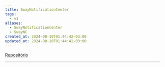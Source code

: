 ```yaml
---
title: SwayNotificationCenter
tags:
  - v1
aliases:
  - SwayNotificationCenter
  - SwayNC
created_at: 2024-08-10T01:44:42-03:00
updated_at: 2024-08-10T01:44:42-03:00
---
```


 [Repositório](https://github.com/ErikReider/SwayNotificationCenter)

---

